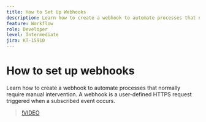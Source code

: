 ```yaml
---
title: How to Set Up Webhooks
description: Learn how to create a webhook to automate processes that normally require manual intervention
feature: Workflow
role: Developer
level: Intermediate
jira: KT-15910
---
```

# How to set up webhooks

Learn how to create a webhook to automate processes that normally require manual intervention. A webhook is a user-defined HTTPS request triggered when a subscribed event occurs. 

>[!VIDEO](https://video.tv.adobe.com/v/3432694?quality=12&learn=on&hidetitle=true)